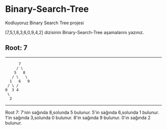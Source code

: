 # Binary-Search-Tree
Kodluyoruz Binary Search Tree projesi


[7,5,1,8,3,6,0,9,4,2] dizisinin Binary-Search-Tree aşamalarını yazınız.

## Root: 7

----------------------------------

```   
      7
     / \
    5   8
   / \   \
  1   6   9
 / \ /      
0  3 4      
 \
  2  
```

----------------------------------

Root 7: 7'nin sağında 8,solunda 5 bulunur. 5'in sağında 6,solunda 1 bulunur. 1'in sağında 3,solunda 0 bulunur. 8'in sağında 9 bulunur. 0'ın sağında 2 bulunur.
